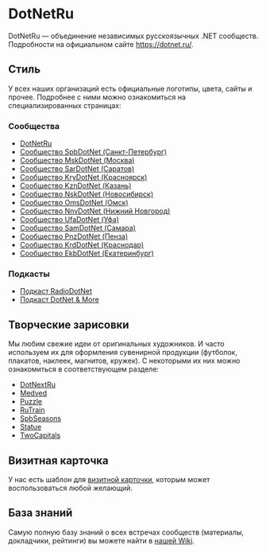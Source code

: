 ﻿# DotNetRu

DotNetRu — объединение независимых русскоязычных .NET сообществ. Подробности на официальном сайте https://dotnet.ru/.

## Стиль

У всех наших организаций есть официальные логотипы, цвета, сайты и прочее. Подробнее с ними можно ознакомиться на специализированных страницах:

### Сообщества

- [DotNetRu](Logo/Ru)
- [Сообщество SpbDotNet (Санкт-Петербург)](Logo/Spb)
- [Сообщество MskDotNet (Москва)](Logo/Msk)
- [Сообщество SarDotNet (Саратов)](Logo/Sar)
- [Сообщество KryDotNet (Красноярск)](Logo/Kry)
- [Сообщество KznDotNet (Казань)](Logo/Kzn)
- [Сообщество NskDotNet (Новосибирск)](Logo/Nsk)
- [Сообщество OmsDotNet (Омск)](Logo/Oms)
- [Сообщество NnvDotNet (Нижний Новгород)](Logo/Nnv)
- [Сообщество UfaDotNet (Уфа)](Logo/Ufa)
- [Сообщество SamDotNet (Самара)](Logo/Sam)
- [Сообщество PnzDotNet (Пенза)](Logo/Pnz)
- [Сообщество KrdDotNet (Краснодар)](Logo/Krd)
- [Сообщество EkbDotNet (Екатеринбург)](Logo/Ekb)

### Подкасты

- [Подкаст RadioDotNet](Logo/Radio)
- [Подкаст DotNet & More](Logo/More)

## Творческие зарисовки

Мы любим свежие идеи от оригинальных художников. И часто используем их для оформления сувенирной продукции (футболок, плакатов, наклеек, магнитов, кружек). С некоторыми их них можно ознакомиться в соответствующем разделе:

- [DotNextRu](Art/DotNextRu)
- [Medved](Art/Medved)
- [Puzzle](Art/Puzzle)
- [RuTrain](Art/RuTrain)
- [SpbSeasons](Art/SpbSeasons)
- [Statue](Art/Statue)
- [TwoCapitals](Art/TwoCapitals)

## Визитная карточка

У нас есть шаблон для [визитной карточки](BusinessCard), которым может воспользоваться любой желающий.

## База знаний

Самую полную базу знаний о всех встречах сообществ (материалы, докладчики, рейтинги) вы можете найти в [нашей Wiki](../../wiki).
